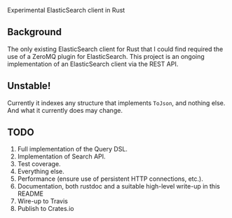 Experimental ElasticSearch client in Rust

## Background

The only existing ElasticSearch client for Rust that I could find required the use of a ZeroMQ plugin for ElasticSearch.  This project is an ongoing implementation of an ElasticSearch client via the REST API.

## Unstable!

Currently it indexes any structure that implements `ToJson`, and nothing else.  And what it currently does may change.

## TODO

1. Full implementation of the Query DSL.
2. Implementation of Search API.
3. Test coverage.
4. Everything else.
5. Performance (ensure use of persistent HTTP connections, etc.).
6. Documentation, both rustdoc and a suitable high-level write-up in this README
7. Wire-up to Travis
8. Publish to Crates.io
